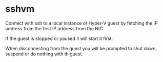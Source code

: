 # sshvm
Connect with ssh to a local instance of Hyper-V guest by fetching the IP address from the first IP address from the NIC.

If the guest is stopped or paused it will start it first.

When disconnecting from the guest you will be prompted to shut down, suspend or do nothing with th guest.